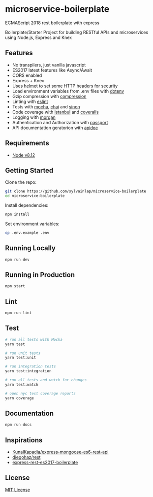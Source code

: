 # microservice-boilerplate

ECMAScript 2018 rest boilerplate with express

Boilerplate/Starter Project for building RESTful APIs and microservices using Node.js, Express and Knex

## Features

- No transpilers, just vanilla javascript
- ES2017 latest features like Async/Await
- CORS enabled
- Express + Knex
- Uses [helmet](https://github.com/helmetjs/helmet) to set some HTTP headers for security
- Load environment variables from .env files with [dotenv](https://github.com/rolodato/dotenv-safe)
- Gzip compression with [compression](https://github.com/expressjs/compression)
- Linting with [eslint](http://eslint.org)
- Tests with [mocha](https://mochajs.org), [chai](http://chaijs.com) and [sinon](http://sinonjs.org)
- Code coverage with [istanbul](https://istanbul.js.org) and [coveralls](https://coveralls.io)
- Logging with [morgan](https://github.com/expressjs/morgan)
- Authentication and Authorization with [passport](http://passportjs.org)
- API documentation geratorion with [apidoc](http://apidocjs.com)

## Requirements

- [Node v8.12](https://nodejs.org/)

## Getting Started

Clone the repo:

```bash
git clone https://github.com/sylvainlap/microservice-boilerplate
cd microservice-boilerplate
```

Install dependencies:

```bash
npm install
```

Set environment variables:

```bash
cp .env.example .env
```

## Running Locally

```bash
npm run dev
```

## Running in Production

```bash
npm start
```

## Lint

```bash
npm run lint
```

## Test

```bash
# run all tests with Mocha
yarn test

# run unit tests
yarn test:unit

# run integration tests
yarn test:integration

# run all tests and watch for changes
yarn test:watch

# open nyc test coverage reports
yarn coverage
```

## Documentation

```bash
npm run docs
```

## Inspirations

- [KunalKapadia/express-mongoose-es6-rest-api](https://github.com/KunalKapadia/express-mongoose-es6-rest-api)
- [diegohaz/rest](https://github.com/diegohaz/rest)
- [express-rest-es2017-boilerplate](https://github.com/danielfsousa/express-rest-es2017-boilerplate)

## License

[MIT License](README.md)
